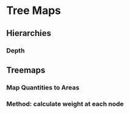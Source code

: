 # Tree Maps



## Hierarchies

### Depth

## Treemaps

### Map Quantities to Areas

### Method: calculate weight at each node
